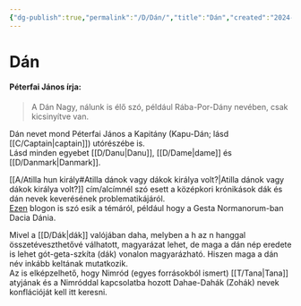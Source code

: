 ```yaml
---
{"dg-publish":true,"permalink":"/D/Dán/","title":"Dán","created":"2024-02-13T14:40","updated":"2024-10-25T17:05"}
---
```



# Dán

#### Péterfai János írja:

> A Dán Nagy, nálunk is élő szó, például Rába-Por-Dány nevében, csak kicsinyítve van.  

Dán nevet mond Péterfai János a Kapitány (Kapu-Dán; lásd [[C/Captain\|captain]]) utórészébe is.  
Lásd minden egyebet [[D/Danu\|Danu]], [[D/Dame\|dame]] és [[D/Danmark\|Danmark]].  

[[A/Atilla hun király#Atilla dánok vagy dákok királya volt?\|Atilla dánok vagy dákok királya volt?]] cím/alcímnél szó esett a középkori krónikások dák és dán nevek keverésének problematikájáról.  
[Ezen](http://www.twcenter.net/forums/showthread.php?300899-Vikings-amp-Vlachs-Mentions-of-Romanians-in-Early-Norse-Sources) blogon is szó esik a témáról, például hogy a Gesta Normanorum-ban Dacia Dánia.  

Mivel a [[D/Dák\|dák]] valójában daha, melyben a h az n hanggal összetéveszthetővé válhatott, magyarázat lehet, de maga a dán nép eredete is lehet gót-geta-szkíta (dák) vonalon magyarázható. Hiszen maga a dán név inkább keltának mutatkozik.  
Az is elképzelhető, hogy Nimród (egyes forrásokból ismert) [[T/Tana\|Tana]] atyjának és a Nimróddal kapcsolatba hozott Dahae-Dahák (Zohák) nevek konflációját kell itt keresni.  